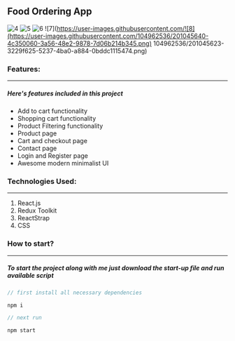 ## Food Ordering App
![4](https://user-images.githubusercontent.com/104962536/201045578-37cef6c7-1a9a-4efb-817a-8e71bff2f6b3.PNG)
![5](https://user-images.githubusercontent.com/104962536/201045599-50f5b482-a3b0-4db2-941c-83445ce2cde9.png)
![6](https://user-images.githubusercontent.com/104962536/201045614-73f3a021-9492-4ca9-b35a-1dda15e5eee3.png)
![7](https://user-images.githubusercontent.com/![8](https://user-images.githubusercontent.com/104962536/201045640-4c350060-3a56-48e2-9878-7d06b214b345.png)
104962536/201045623-3229f625-5237-4ba0-a884-0bddc1115474.png)

### Features:

---

##### Here's features included in this project

- Add to cart functionality
- Shopping cart functionality
- Product Filtering functionality
- Product page
- Cart and checkout page
- Contact page
- Login and Register page
- Awesome modern minimalist UI

### Technologies Used:

---

1. React.js
2. Redux Toolkit
3. ReactStrap
4. CSS

### How to start?

---

##### To start the project along with me just download the start-up file and run available script

```javascript
// first install all necessary dependencies

npm i

// next run

npm start

```
